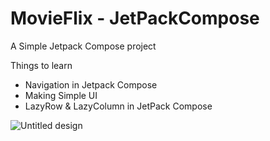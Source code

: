 # MovieFlix - JetPackCompose
A Simple Jetpack Compose project

Things to learn
- Navigation in Jetpack Compose
- Making Simple UI
- LazyRow & LazyColumn in JetPack Compose

![Untitled design](https://user-images.githubusercontent.com/62713586/174235339-593963d3-df03-4043-a447-967e2afec220.png)
